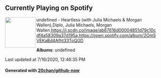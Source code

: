 ## Currently Playing on Spotify

[<img align="left" width="100" src="undefined">](undefined)

undefined - Heartless (with Julia Michaels & Morgan Wallen),Diplo, Julia Michaels, Morgan Wallen,https://i.scdn.co/image/ab67616d00004851d79c10cdf4a58309a37d195a,https://open.spotify.com/album/2Om5VEKaBd4Afht33ToQGD

**Albums**: undefined

Last updated at 7/16/2020, 12:46:35 PM

#### Generated with [20chan/github-now](https://github.com/20chan/github-now)